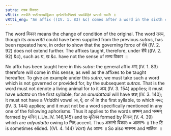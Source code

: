 ```yaml
---
sutra: तस्य विकारः
vRtti: तस्येति षष्ठीसमर्थाद्विकार इत्येतस्मिन्विषये यथाविहितं प्रत्ययो भवति ॥
vRtti_eng: "An affix ((IV. 1. 83) &c) comes after a word in the sixth case in construction, in the sense of 'a modification thereof'."
---
```

The word विकार means the change of condition of the original. The word तस्य, though its _anuvritti_ could have been supplied from the previous _sutras_, has been repeated here, in order to show that the governing force of शेषे (IV. 2. 92) does not extend further. The affixes taught, therefore, under शेषे ((IV. 2. 92) &c), such as घ, ख &c. have not the sense of तस्य विकार ॥

No affix has been taught here in this _sutra_: the general affix अण् (IV. 1. 83) therefore will come in this sense, as well as the affixes to be taught hereafter. To give an example under this _sutra_, we must take such a word which is not governed or provided for, by the subsequent _sutras_. That is the word must not denote a living animal for to it अञ् (IV. 3. 154) applies; it must have _udatta_ on the first syllable, for an _anudattadi_ will have अञ् (IV. 3. 140); it must not have a _Vriddhi_ vowel आ, ऐ, or औ in the first syllable, to which मयट् (IV. 3. 144) applies; and it must not be a word specifically mentioned in any one of the following aphorisms. Thus it applies to the words अश्मन् and भस्मन् formed by मनिन् (_Un_IV. 146,145) and to मृतिका formed by तिकन् (V. 4. 39) which are _adyudatta_ owing to नित् accent. Thus अश्मनो विकारः = आश्मनः ॥ The टि is sometimes elided. ((VI. 4. 144) _Vart_) As आश्मः ॥ So also भास्मनः and मार्तिकः ॥
